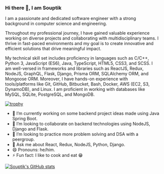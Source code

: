 ### Hi there 👋, I am Souptik

I am a passionate and dedicated software engineer with a strong background in computer science and engineering.

Throughout my professional journey, I have gained valuable experience working on diverse projects and collaborating with multidisciplinary teams. I thrive in fast-paced environments and my goal is to create innovative and efficient solutions that drive meaningful impact.

My technical skill set includes proficiency in languages such as C/C++, Python 3, JavaScript (ES6), Java, TypeScript, HTML5, CSS3, and SCSS. I am well-versed in frameworks and libraries such as ReactJS, Redux, NodeJS, GraphQL, Flask, Django, Prisma ORM, SQLAlchemy ORM, and Mongoose ORM. Moreover, I have hands-on experience with tools/platforms like Git, GitHub, Bitbucket, Bash, Docker, AWS (EC2, S3, DynamoDB), and Linux. I am proficient in working with databases like MySQL, SQLite, PostgreSQL, and MongoDB.

[![trophy](https://github-profile-trophy.vercel.app/?username=souptik4572)](https://github.com/souptik4572/github-profile-trophy)

- 🔭 I’m currently working on some backend project ideas made using Java Spring Boot.
- 👯 I’m looking to collaborate on backend technologies using NodeJS, Django and Flask.
- 🤔 I’m looking to practice more problem solving and DSA with a peergroup.
- 💬 Ask me about React, Redux, NodeJS, Python, Django.
- 😄 Pronouns: he/him.
- ⚡ Fun fact: I like to cook and eat 😁

[![Souptik's GitHub stats](https://github-readme-stats.vercel.app/api?username=souptik4572)](https://github.com/souptik/github-readme-stats)

